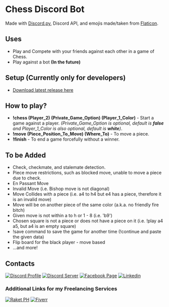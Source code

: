 # Chess Discord Bot
Made with [Discord.py](https://discordpy.readthedocs.io/en/stable), Discord API, and emojis made/taken from [Flaticon](https://www.flaticon.com/packs/chess-37).

## Uses
- Play and Compete with your friends against each other in a game of Chess.
- Play against a bot **(In the future)**

## Setup (Currently only for developers)
- [Download latest release here](https://github.com/hornley/Chess-Discord-Bot/releases/latest)

## How to play?
- **!chess (Player_2) (Private_Game_Option) (Player_1_Color)** - Start a game against a player. *(Private_Game_Option is optional, default is **false** and Player_1_Color is also optional, default is **white**)*.
- **!move (Piece_Position_To_Move) (Where_To)** - To move a piece.
- **!finish** - To end a game forcefully without a winner.

## To be Added
- Check, checkmate, and stalemate detection.
- Piece move restrictions, such as blocked move, unable to move a piece due to check.
- En Passant Move
- Invalid Move (i.e. Bishop move is not diagonal)
- Move Collides with a piece (i.e. a4 to h4 but e4 has a piece, therefore it is an invalid move)
- Move will be on another piece of the same color (a.k.a. no friendly fire bitch)
- Given move is not within a to h or 1 - 8 (i.e. 'b9')
- Chosen square is not a piece or does not have a piece on it (i.e. !play a4 a5, but a4 is an empty square)
- !save command to save the game for another time (!continue and paste the given data)
- Flip board for the black player - move based
- ...and more!

## Contacts
[![Discord Profile](https://img.shields.io/badge/Discord_Profile-blue?logo=discord&logoColor=white)](https://discord.com/users/341604307113738243)
[![Discord Server](https://img.shields.io/badge/Discord_Server-blue?logo=discord&logoColor=white)](https://discord.gg/6QmeEDjWUm)
[![Facebook Page](https://img.shields.io/badge/Facebook_Page-blue?logo=facebook&logoColor=white)](https://web.facebook.com/people/Hornley/61553602573141/)
[![Linkedin](https://img.shields.io/badge/Linkedin-blue?logo=linkedin&logoColor=white)](https://www.linkedin.com/in/harley-albert-buendia-014b87258/)

### Additional Links for my Freelancing Services
[![Raket PH](https://img.shields.io/badge/Raket.ph_Profile-red)](https://www.raket.ph/buendiaharley)
[![Fiverr](https://img.shields.io/badge/Fiverr_Profile-green?logo=fiverr&logoColor=white)](https://www.fiverr.com/whatteflip)
